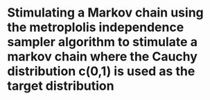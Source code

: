 # Stimulating a Markov chain using the metroplolis independence sampler algorithm to stimulate a markov chain where the Cauchy distribution c(0,1) is used as the target distribution
